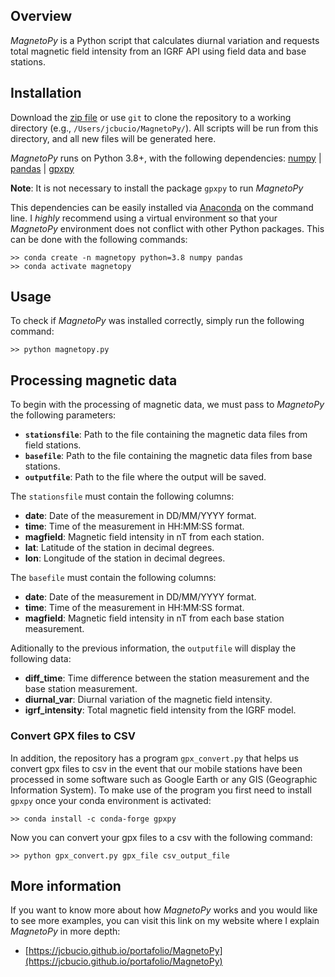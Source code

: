 ## Overview
*MagnetoPy* is a Python script that calculates diurnal variation and requests total magnetic field intensity from an IGRF API using field data and base stations.

## Installation
Download the [zip file](https://github.com/JCBucio/MagnetoPy/archive/refs/heads/main.zip) or use `git` to clone the repository to a working directory (e.g., `/Users/jcbucio/MagnetoPy/`). All scripts will be run from this directory, and all new files will be generated here.

*MagnetoPy* runs on Python 3.8+, with the following dependencies:
[numpy](https://numpy.org/) | [pandas](https://pandas.pydata.org/) | [gpxpy](https://github.com/tkrajina/gpxpy)

**Note**: It is not necessary to install the package `gpxpy` to run *MagnetoPy*

This dependencies can be easily installed via [Anaconda](https://www.anaconda.com/) on the command line. I *highly* recommend using a virtual environment so that your *MagnetoPy* environment does not conflict with other Python packages.
This can be done with the following commands:
```
>> conda create -n magnetopy python=3.8 numpy pandas
>> conda activate magnetopy
```

## Usage
To check if *MagnetoPy* was installed correctly, simply run the following command:
```
>> python magnetopy.py
```

## Processing magnetic data
To begin with the processing of magnetic data, we must pass to *MagnetoPy* the following parameters:

- **`stationsfile`**: Path to the file containing the magnetic data files from field stations.
- **`basefile`**: Path to the file containing the magnetic data files from base stations.
- **`outputfile`**: Path to the file where the output will be saved.

The `stationsfile` must contain the following columns:
- **date**: Date of the measurement in DD/MM/YYYY format.
- **time**: Time of the measurement in HH:MM:SS format.
- **magfield**: Magnetic field intensity in nT from each station.
- **lat**: Latitude of the station in decimal degrees.
- **lon**: Longitude of the station in decimal degrees.

The `basefile` must contain the following columns:
- **date**: Date of the measurement in DD/MM/YYYY format.
- **time**: Time of the measurement in HH:MM:SS format.
- **magfield**: Magnetic field intensity in nT from each base station measurement.

Aditionally to the previous information, the `outputfile` will display the following data:
- **diff_time**: Time difference between the station measurement and the base station measurement.
- **diurnal_var**: Diurnal variation of the magnetic field intensity.
- **igrf_intensity**: Total magnetic field intensity from the IGRF model.

### Convert GPX files to CSV
In addition, the repository has a program `gpx_convert.py` that helps us convert gpx files to csv in the event that our mobile stations have been processed in some software such as Google Earth or any GIS (Geographic Information System). To make use of the program you first need to install `gpxpy` once your conda environment is activated:

```
>> conda install -c conda-forge gpxpy
```

Now you can convert your gpx files to a csv with the following command:

```
>> python gpx_convert.py gpx_file csv_output_file
```

## More information
If you want to know more about how *MagnetoPy* works and you would like to see more examples, you can visit this link on my website where I explain *MagnetoPy* in more depth: 
- [https://jcbucio.github.io/portafolio/MagnetoPy](https://jcbucio.github.io/portafolio/MagnetoPy)